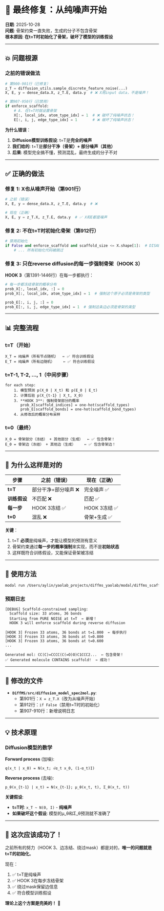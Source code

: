 # 🎯 最终修复：从纯噪声开始

**日期**: 2025-10-28  
**问题**: 骨架约束一直失败，生成的分子不包含骨架  
**根本原因**: **在t=T时初始化了骨架，破坏了模型的训练假设**

---

## 💥 问题根源

### 之前的错误做法

```python
# 第900-901行（已修复）
z_T = diffusion_utils.sample_discrete_feature_noise(...)
X, E, y = dense_data.X, z_T.E, data.y  # ❌ X用input data，不是噪声！

# 第907-950行（已禁用）
if enforce_scaffold:
    # A. 在t=T时就设置骨架
    X[:, local_idx, atom_type_idx] = 1  # ❌ 破坏了纯噪声状态！
    E[:, i, j, edge_type_idx] = 1       # ❌ 破坏了纯噪声状态！
```

**为什么错误**：
1. **Diffusion模型训练假设**: t=T是**完全的噪声**
2. **我们给的**: t=T是**部分干净（骨架）+ 部分噪声（其他）**
3. **后果**: 模型完全搞不懂，预测混乱，最终生成的分子不对

---

## ✅ 正确的做法

### 修复 1: X也从噪声开始（第901行）

```python
# 之前（错误）
X, E, y = dense_data.X, z_T.E, data.y  # ❌

# 现在（正确）
X, E, y = z_T.X, z_T.E, data.y  # ✅ X和E都是噪声
```

### 修复 2: 不在t=T时初始化骨架（第912行）

```python
# 禁用初始化
if False and enforce_scaffold and scaffold_size <= X.shape[1]:  # DISABLED
    # ... 所有初始化代码被跳过
```

### 修复 3: 只在reverse diffusion的每一步强制骨架（HOOK 3）

**HOOK 3**（第1391-1446行）在每一步都执行：

```python
# 每一步都冻结骨架的概率分布
prob_X[:, local_idx, :] = 0
prob_X[:, local_idx, atom_type_idx] = 1  # 强制这个原子必须是骨架的类型

prob_E[:, i, j, :] = 0
prob_E[:, i, j, edge_type_idx] = 1  # 强制这条边必须是骨架的类型
```

---

## 📊 完整流程

### t=T（开始）
```
X_T = 纯噪声（所有节点随机）  ← ✅ 符合训练假设
E_T = 纯噪声（所有边随机）    ← ✅ 符合训练假设
```

### t=T-1, T-2, ..., 1（中间步骤）
```
for each step:
    1. 模型预测 p(X_0 | X_t) 和 p(E_0 | E_t)
    2. 计算后验 p(X_{t-1} | X_t, X_0)
    3. **HOOK 3**: 强制骨架部分的概率
       prob_X[scaffold_indices] = one-hot(scaffold_types)
       prob_E[scaffold_bonds] = one-hot(scaffold_bond_types)
    4. 从修改后的概率分布采样
```

### t=0（最终）
```
X_0 = 骨架部分（冻结） + 其他部分（生成）  ← ✅ 包含骨架！
E_0 = 骨架边（冻结） + 其他边（生成）    ← ✅ 包含骨架边！
```

---

## 🎯 为什么这样是对的

| 步骤 | 之前（错误） | 现在（正确） |
|------|-------------|-------------|
| **t=T** | 部分干净+部分噪声 ❌ | 完全噪声 ✅ |
| **训练假设** | 不匹配 ❌ | 匹配 ✅ |
| **每一步** | HOOK 3冻结 ✅ | HOOK 3冻结 ✅ |
| **t=0** | 混乱 ❌ | 骨架+生成 ✅ |

**关键**：
1. t=T **必须**是纯噪声，才能让模型的预测有意义
2. 骨架约束通过**每一步的概率强制**来实现，而不是**初始状态**
3. 这样既符合训练假设，又能保证骨架被冻结

---

## 🚀 使用方法

```bash
modal run /Users/aylin/yaolab_projects/diffms_yaolab/modal/diffms_scaffold_inference.py
```

### 预期日志

```
[DEBUG] Scaffold-constrained sampling:
  Scaffold size: 33 atoms, 36 bonds
  Starting from PURE NOISE at t=T  ← 新增！
  HOOK 3 will enforce scaffold during reverse diffusion

[HOOK 3] Frozen 33 atoms, 36 bonds at t=1.000  ← 每步执行
[HOOK 3] Frozen 33 atoms, 36 bonds at t=0.800
[HOOK 3] Frozen 33 atoms, 36 bonds at t=0.600
...

Generated mol: CC(C)=CCCC(C(=O)O)C1CCC2...  ← 包含骨架！
✅ Generated molecule CONTAINS scaffold!  ← 成功！
```

---

## 📝 修改的文件

- **`DiffMS/src/diffusion_model_spec2mol.py`**:
  - 第901行：`X = z_T.X`（改为从噪声开始）
  - 第912行：`if False`（禁用t=T时的初始化）
  - 第907-910行：新增说明日志

---

## 💡 技术原理

### Diffusion模型的数学

**Forward process** (加噪):
```
q(x_t | x_0) = N(x_t; √α_t x_0, (1-α_t)I)
```

**Reverse process** (去噪):
```
p_θ(x_{t-1} | x_t) = N(x_{t-1}; μ_θ(x_t, t), Σ_θ(x_t, t))
```

**关键假设**:
- **t=T时**: `x_T ~ N(0, I)` - **纯噪声**
- **如果破坏这个假设**: 模型的μ_θ和Σ_θ预测就不准确了

---

## 🎉 这次应该成功了！

之前所有的努力（HOOK 3、边冻结、绕过mask）都是对的，**唯一的问题就是t=T的初始化**。

现在：
1. ✅ t=T是纯噪声
2. ✅ HOOK 3在每步冻结骨架  
3. ✅ 绕过mask保留边信息
4. ✅ 符合模型训练假设

**理论上这个方案是完美的！** 🎯

